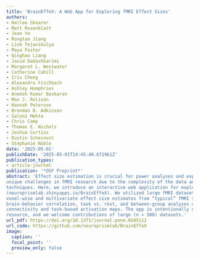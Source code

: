 ```yaml
---
title: 'BrainEffeX: A Web App for Exploring fMRI Effect Sizes'
authors:
- Hallee Shearer
- Matt Rosenblatt
- Jean Ye
- Rongtao Jiang
- Link Tejavibulya
- Maya Foster
- Qinghao Liang
- Javid Dadashkarimi
- Margaret L. Westwater
- Catherine Cahill
- Iris Cheng
- Alexandra Fischbach
- Ashley Humphries
- Aneesh Kumar Baskaran
- Max J. Rolison
- Hannah Peterson
- Brendan D. Adkinson
- Saloni Mehta
- Chris Camp
- Thomas E. Nichols
- Joshua Curtiss
- Dustin Scheinost
- Stephanie Noble
date: '2025-05-01'
publishDate: '2025-05-01T14:45:49.671961Z'
publication_types:
- article-journal
publication: '*OSF Preprint*'
abstract: 'Effect size estimation is crucial for power analyses and experimental design, but poses
unique challenges in fMRI research due to the complexity of the data and analysis
techniques. Here, we introduce an interactive web application for exploring fMRI effect maps
(neuroprismlab.shinyapps.io/BrainEffeX). We utilized large fMRI datasets to obtain precise
voxel-wise and multivariate effect size estimates from “typical” fMRI study designs:
brain-behavior correlation, task vs. rest, and between-group analyses of functional
connectivity and task-based activation maps. The app is intentionally designed as a growing
resource, and we welcome contributions of large (n > 500) datasets.'
url_pdf: https://doi.org/10.1371/journal.pone.0265112
url_code: https://github.com/neuroprismlab/BrainEffeX
image:
  caption: ''
  focal_point: ''
  preview_only: false
---
```

